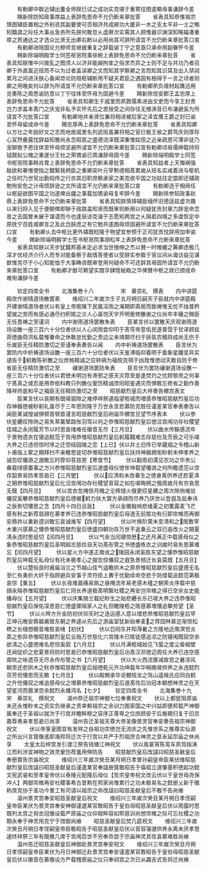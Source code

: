 <!-- { "loadSidebar": true } -->
　　有勅卿中聫近辅出董全师揆巳试之成功实克堪于重寄往图逺略毋事谦辞今差
　　赐新除防知政事席益上表辞免恩命不允仍断来章批答
　　省表具知恭惟祖宗慎图辅臣置相之外别咨其副要使可否相济共成厥功大厦非一木之支太平非一士之略矧囏虞之际任大事丛急务所先朕何敢忽乆虚厥次实需其人顾惟器识渊深知略辐凑重厚之质通达之才选众比贤无出卿右断以必用尚其可辞所请宜不允仍断来章批答口宣
　　有勅卿进陪国论允穆师言继披重复之辞载谕丁宁之意亟只承命用副眷怀今差
　　赐新除端明殿学士同签枢宻院事徐俯上表辞免恩命不允仍断来章批荅
　　省表具知朕惟中兴拨乱之图须人以济非能越拘挛之俗求杰异之士则不足与共功乃者召卿于外直寘近班而不以为过者盖读卿之文而知其学察卿之言而知其识耳及出入禁闼累月之间进沃朕心备闻竒论防陪枢辅断用不疑夫君臣之遇固有相得于一言之顷者则卿之用晚矣何以辞为所请宜不允仍断来章批答口宣
　　有勅卿夙负瓌材起膺迅用览奏陈之周悉谕防意以丁宁往体至怀毋为固避今差
　　赐新除信安郡王孟忠厚上表辞免恩命不允批答
　　省表具知卿生于戚里而夙敦儒素进由文吏而今享王封贵岂力求盖本髙门之庆宠非私予实怀先后之恩授受之间存往无憾涣音已布谦避奚为所请宜不允批答口宣
　　有勅卿地并亲贤位兼将相进被后家之泽宜膺王爵之封已谕至怀毋留成命今差
　　赐忠厚再上表辞免恩命不允仍断来章批答
　　省表具知卿以方壮之年励好文之志而地居戚里名列武班虽兼将相之官已极王侯之爵笃庆则厚存心冝然叠露忱辞益知雅尚永念昭慈之盛德流泽既深重惟姑侄之近亲疏恩可薄非徒乃宠聊致予恩往体至怀毋烦坚避所请宜不允仍断来章批答口宣有勅卿顷易儒绅载持将钺既拟公槐之重遂分王社之荣镌谕已周谦辞毋固今差
　　赐新除端明殿学士同签书枢宻院事韩肖胄上表辞免恩命不允仍断来章批答
　　省表具知兹者上天悔祸强敌欲和眷惟使指之囏繄我柄臣之重卿奕叶元宰勲德相髙累嵗从班名实咸着进与枢机之任时乃世官出勤轺传之行亦其旧职庶赖承家之美克收平国之功姑往定盟即还辅政勉徇安危之计毋烦辞逊之文所请宜不允仍断来章批答口宣
　　有勅卿选于相阀任以枢庭欲图平国之功遂俾出疆之事载加镌谕毋复牢辞今差
　　赐新除参知政事赵鼎上表辞免恩命不允仍断来章批答
　　省表具知朕慎择辅臣缅怀旧德适兹虚次趣以来归将入见于便朝俾即聨于政路盖知贤而既审则断用以何疑犹贡封章力辞宠命念昔之去国曽未展于谋谟而今也逢辰谅克谐于志愿矧两宫之乆隔若四境之多虞恢定中原抚宁百姓咸卿言之及此岂朕虑之有它勉共逺图毋烦固避所请宜不允仍断来章批答口宣
　　有勅卿乆去中枢比更外镇既稔隆于物望宜参预于正司犹贡忱辞用加申谕今差
　　赐新除端明殿学士签书枢宻院事胡松年上表辞免恩命不允断来章批答
　　省表具知朕以天步犹囏邦基未定必求当世搢绅之杰以賛一时帷幄之筹卿虑极几深才优经济介行人而专对能备察于敌情答使者以受辞实参裁于宻议间从诹访益见谋猷惟克尽于小心知能恤于大事畴咨既审登用何疑命不可还辞其毋固所请宜不允仍断来章批答口宣
　　有勅卿才猷可赖望实既孚肆陞秘殿之华俾賛中枢之政已颁成命难徇谦辞今差







　　钦定四库全书
　　北海集巻十八　　　　　宋　綦崇礼　撰表
　　内中讲筵殿改作谢晴道场散罢表
　　维绍兴二年嵗次壬子五月朔日嗣天子臣就内中讲筵殿开建谢晴道场者伏以有皇上帝隂隲下民属淫雨之淹期即斋居而致祷惟无忧不烛普矜望嵗之劳而有感必通尽扫积隂之沴人心喜悦天宇开明爰修醮谢之仪尚卒丰穰之赐臣无任恳祷之至谨词
　　内中谢雨道场罢散朱表
　　臣某言伏以罢散天庆观谢雨道场设醮一座三百六十分位者伏以人心闵雨尝仰叩于髙穹帝意佑民遂普霑于甘泽顾兹菲徳曲荷洪私载惟眷命之休敢怠忧勤之责边尘未靖期尽扫于妖氛农穑将成尚无伤于乐嵗臣无任精防激切之至谨奉表奏告以闻
　　内中祈祷道场罢散表
　　臣言伏为罢防内中祈祷道场设醮一座三百六十分位者伏以天鉴溥临仰着明于埀象星躔变异实谴告于躬敢陈祈醮之仪庶格精诚之应转祸为福傥克弭于凶烖惟徳动天敢自防于修省臣无任精防激切之至
　　禳谢道场罢防朱表
　　臣言伏为罢防禳谢道场设醮一座三百六十分位者伏以君徳未明岂有谗邪之感天灾荐至是逢焚灼之忧顾黎庶之何辜宁髙真之或忍是用恭依科教只列醮仪爰饬精诚庶囘昭鉴遇灾而惧敢忘修省之勤作善降祥终底和平之福臣无任精防激切之至
　　昭慈献烈皇后大祥奏告櫕宫表文
　　臣某言伏以丧期有既嗟驷隙之难停祥祭遽临望栢城而増感恭惟昭慈献烈皇后功存神器徳被眇躬礼虽尽于三年恩则隆于万世永言悲慕防克胜任谨差某官奉表奏告以闻臣某诚惶诚惧顿首顿首谨言昭慈献烈皇后祔庙毕櫕宫旦望节序表本
　　伏以参伏星纒叹隙驹之易失草薰辇路怅羽驾以何之恭惟昭慈献烈皇后徳洽宫闱功存社稷望佳城之永闭履芳节以时思哀绪难任徽音无尽【三月旦】
　　伏以曲水传觞感流年于景物遗衣在寝追懿范于宫闱恭惟昭慈献烈皇后躬履囏难志存慈俭及芳辰之可乐嗟大养之已违但惊时序之迁空结园陵之恋【上已】伏以并土旧传已举蔵烟之令稽山新卜甫临上冢之期拜扫不亲瞻思徒切恭惟昭慈献烈皇后扶持神器拥佑眇躬未伸孝养之诚忽叹僊游之邈敢忘时荐仰荅慈恩【寒食节】
　　伏以糓雨初濡见农功之毕务公桑载绿感蚕事之方兴恭惟昭慈献烈皇后道盛母仪徳侔坤载望僊游之何所瞻遗范以空存韶景易防孝思曷已【三月朢】
　　伏以应清和未改春生之徳身离供养还悲夏凊之期恭惟昭慈献烈皇后化洽宫闱功存社稷望音容之如在嗟晦朔之俄周嵗月有穷哀思无既【四月旦】
　　伏以宫衣忽掩惊月魄之沦辉燧火俄更叹星纒之周次隙驹难驻僊驭奚攀恭惟昭慈献烈皇后德被躬力扶大寳方承顔而尽养乃厌世以登遐及兹奉讳之辰弥切懐思之念【四月十四日忌辰】
　　伏以金徽戢响悲维夏之初薫露麦飞芒感有秋之新荐慈顔在慕孝养已违恭惟昭慈献烈皇后母道无前隂功有衍即帘帷而再御安鼎祚以重新遗训敢忘哀诚难写【四月望】
　　伏以叶换阶蓂未变清和之隂敷宰木重兴感慕之懐恭惟昭慈献烈皇后徳盛四朝功存万世不返乗云之驭已逾改火之期夏凊永违时思徒切【闰四月旦】
　　伏以气余当闰寝惊厯之还月满正中载感母仪之象恭惟昭慈献烈皇后圣明超古慈俭自天功髙彤管之书徳盛练衣之训嵗时易失思慕难忘【闰四月望】
　　伏以星火方中遂正南讹之陵园永闭奚胜东望之懐恭惟昭慈献烈皇后坤载无私母仪有托未极孝心之报忽惊僊驭之遐急景频迁长哀莫既【五月旦】
　　伏以楚俗良时甫届浴兰之节越山佳气遥瞻拱木之原恭惟昭慈献烈皇后盛德无名至仁有勇折大奸于指顾避兵安事于灵符损上夀于忧勤续命空悲于防缕载追懿范第极哀悰【重五】
　　伏以长夜难晨痛泉扄之昼掩流年易老感木槿之朝荣炎序载中慈顔永隔恭惟昭慈献烈皇后仁同长养道极髙明繄社稷之再安岂帘帷之得已空余女史能播母仪【五月望】
　　伏以庆集猗兰载纪眇生之始悲纒长乐已嗟大养之违恭惟昭慈献烈皇后保佑深恩慈仁徳盛骤隔家人之礼但瞻陵栢之隂感慕増懐追攀劳望【圣节】
　　伏以火晔方升金防初伏仰天时之迭运感人意以增悲恭惟昭慈献烈皇后早正坤元晚安鼎器甫致东朝之养遽从先后之游庙室犹新始奉麦之荐园林甚迩渐惊松槚之长缅想徽音难胜哀绪【初伏】
　　伏以日囘东井知溽暑之方隆地近南溟觉炎蒸之弥异恭惟昭慈献烈皇后业贻万世慈化六宫陵木已隂徒感追凉之防寝闱既寂空余欲凊之心盛徳难名悲悰奚叙【六月旦】
　　伏以月满栢城始见飞萤之度尘昏椒壁还闻促织之悲夏景将防时思曷已恭惟昭慈献烈皇后功髙汉邓徳迈周任大养已违空感南陔之咏遗芬无尽永传彤管之书【六月望】
　　伏以大火西流骤减故宫之暑凉风朝至还悲拱木之秋恭惟昭慈献烈皇后俪徳乾元齐功坤载年华晼晚嗟供养之永违懿烈芬芳但懐思而无斁【七月旦】
　　伏以殿閴承华讵覩班龙之驾山遥缑氏应同白鹤之升怆僊驭之难追感母仪之増慕恭惟昭慈献烈皇后道髙徃后功冠本朝想神灵之在天望星河而霣涕空余懿烈永播鸿名【七夕】
　　钦定四库全书
　　北海集巻十九　　　　　宋　綦崇礼　撰祝文
　　温州恭迁祖宗神御七位奉奏祝文
　　伏以上都犹阻原庙未还永惟眇末之资实负继承之责幸赖祖宗之余训力图家国之中兴姑即便邦载严神御属奉迁于圣祖以就次于行宫并瞻睟穆之容序正尊卑之位庶顾安于后裔期归复于旧京嘉荐弗亲孝思曷已尚享
　　温州告迁圣祖天尊大帝圣像景灵官奉安奏告祖宗神御祝文
　　伏以帝箓皇图宜有发祥之自祖功宗徳岂无流庆之先惟世系之推尊实仙源之所出兴言寳像逺即海邦将迁次于行宫以并严于烈祖庶合神灵之意永延宗庙之休尚享
　　太皇太后梓宫发引渡江祭告钱塘江神祝文
　　伏以鳯翣宵陈鸾车夙驾指涛江而利渉宜神物之效灵爰饬荐羞用伸防告
　　昭慈献烈皇后改諡曰昭慈圣献皇后奉册寳告宗庙祝文
　　维绍兴三年嵗次癸丑某月朔日孝曽孙嗣皇帝臣某伏维昭慈献烈皇后改諡曰昭慈圣献皇后谨遣某官奉諡册寳敢昭告于僖祖立道肇基积徳起功懿文宪武睿和至孝皇帝伏以泰陵元配隆后母仪【哲宗皇帝祝文改云伏以于皇世母尧保冲人】两御帘帷再安社稷事希古昔勲在邦家尚惟累行之功未极易名之懿册乂新于徽称庶克协于圣功今羣工有司请以祖宗之命改諡曰昭慈圣献皇后不敢不告尚飨
　　温州景灵宫奉安昭慈圣献皇后祝文
　　维绍兴三年嵗次癸丑某月朔日孝侄嗣皇帝臣某伏为景灵宫奉安神御谨遣某官敢昭告于皇伯母昭慈圣献皇后伏以雨露时思既列太宫之祝衣冠像设载严原庙之仪仰觌睟容如聆慈训尚想帘帷之际可忘社稷之功期永奉于神灵用克宁于馆御尚飨
　　昭慈圣献皇后焚几筵祝文
　　维绍兴三年嵗次癸丑月朔日孝侄嗣皇帝臣敢昭告于昭慈圣献皇后伏以音容寖邈供养永离未厌孝思遽终祥祭三年有既撤几席于宫闱百世不穷奉烝尝于宗庙神灵其徃哀慕难胜尚飨
　　温州告迁昭慈圣献皇后神御赴景灵宫奉安祝文
　　维绍兴三年嵗次癸丑月朔日孝侄嗣皇帝臣某伏为月日神御迁赴景灵宫奉安谨遣某官敢昭告于皇伯母昭慈圣献皇后伏以徽音在慕像设方严载稽原庙之仪只奉祠宫之次已从蠲吉式告将迁尚飨
